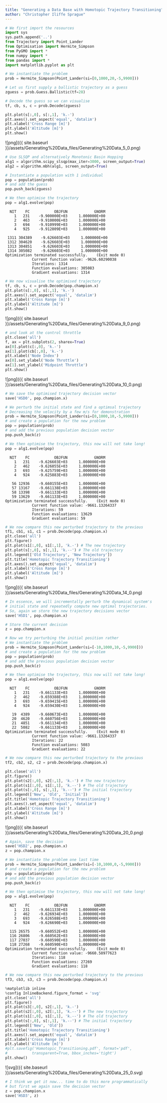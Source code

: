 ```yaml
---
title: "Generating a Data Base with Homotopic Trajectory Transitioning"
author: "Christopher Iliffe Sprague"
---
```


```python
# We first import the resources
import sys
sys.path.append('..')
from Trajectory import Point_Lander
from Optimisation import Hermite_Simpson
from PyGMO import *
from numpy import *
from pandas import *
import matplotlib.pyplot as plt
```


```python
# We instantiate the problem
prob = Hermite_Simpson(Point_Lander(si=[0,1000,20,-5,9900]))
```


```python
# Let us first supply a ballistic trajectory as a guess
zguess = prob.Guess.Ballistic(tf=28)
```


```python
# Decode the guess so we can visualise
tf, cb, s, c = prob.Decode(zguess)
```


```python
plt.plot(s[:,0], s[:,1], 'k.-')
plt.axes().set_aspect('equal', 'datalim')
plt.xlabel('Cross Range [m]')
plt.ylabel('Altitude [m]')
plt.show()
```


![png]({{ site.baseurl }}/assets/Generating%20Data_files/Generating%20Data_5_0.png)



```python
# Use SLSQP and alternatively Monotonic Basin Hopping
alg1 = algorithm.scipy_slsqp(max_iter=3000, screen_output=True)
alg2 = algorithm.mbh(alg1, screen_output=True)
```


```python
# Instantiate a population with 1 individual
pop = population(prob)
# and add the guess
pop.push_back(zguess)
```


```python
# We then optimise the trajectory
pop = alg1.evolve(pop)
```

      NIT    FC           OBJFUN            GNORM
        1   231    -9.900000E+03     1.000000E+00
        2   463    -9.910000E+03     1.000000E+00
        3   694    -9.910999E+03     1.000000E+00
        4   925    -9.912809E+03     1.000000E+00

     1311 304389    -9.626603E+03     1.000000E+00
     1312 304620    -9.626603E+03     1.000000E+00
     1313 304851    -9.626603E+03     1.000000E+00
     1314 305082    -9.626603E+03     1.000000E+00
    Optimization terminated successfully.    (Exit mode 0)
                Current function value: -9626.60290038
                Iterations: 1314
                Function evaluations: 305083
                Gradient evaluations: 1314



```python
# We now visualise the optimised trajectory
tf, cb, s, c = prob.Decode(pop.champion.x)
plt.plot(s[:,0], s[:,1], 'k.-')
plt.axes().set_aspect('equal', 'datalim')
plt.xlabel('Cross Range [m]')
plt.ylabel('Altitude [m]')
plt.show()
```


![png]({{ site.baseurl }}/assets/Generating%20Data_files/Generating%20Data_9_0.png)



```python
# and look at the control throttle
plt.close('all')
f, ax = plt.subplots(2, sharex=True)
ax[0].plot(c[:,0], 'k.-')
ax[1].plot(cb[:,0], 'k.-')
plt.xlabel('Node Index')
ax[0].set_ylabel('Node Throttle')
ax[1].set_ylabel('Midpoint Throttle')
plt.show()
```


![png]({{ site.baseurl }}/assets/Generating%20Data_files/Generating%20Data_10_0.png)



```python
# We save the optimised trajectory decision vector
save('HSD0', pop.champion.x)
```


```python
# We perturb the initial state and find a optimsal trajectory
# Decreasing the velocity by a few m/s for demonstration
prob = Hermite_Simpson(Point_Lander(si=[0,1000,10,-5,9900]))
# and create a population for the new problem
pop = population(prob)
# and add the previous population decision vector
pop.push_back(z)
```


```python
# We then optimise the trajectory, this now will not take long!
pop = alg1.evolve(pop)
```

      NIT    FC           OBJFUN            GNORM
        1   231    -9.626603E+03     1.000000E+00
        2   462    -9.626055E+03     1.000000E+00
        3   693    -9.625759E+03     1.000000E+00
        4   924    -9.625883E+03     1.000000E+00

       56 12936    -9.660155E+03     1.000000E+00
       57 13167    -9.661138E+03     1.000000E+00
       58 13398    -9.661133E+03     1.000000E+00
       59 13629    -9.661133E+03     1.000000E+00
    Optimization terminated successfully.    (Exit mode 0)
                Current function value: -9661.13264337
                Iterations: 59
                Function evaluations: 13629
                Gradient evaluations: 59



```python
# We now compare this new perturbed trajectory to the previous
tf1, cb1, s1, c1 = prob.Decode(pop.champion.x)
plt.close('all')
plt.figure()
plt.plot(s1[:,0], s1[:,1], 'k.-') # The new trajectory
plt.plot(s[:,0], s[:,1], 'k.--') # The old trajectory
plt.legend(['Old Trajectory', 'New Trajectory'])
plt.title('Homotopic Trajectory Transitioning')
plt.axes().set_aspect('equal', 'datalim')
plt.xlabel('Cross Range [m]')
plt.ylabel('Altitude [m]')
plt.show()
```


![png]({{ site.baseurl }}/assets/Generating%20Data_files/Generating%20Data_14_0.png)



```python
# In essence, we will incrementally perturb the dynamical system's
# initial state and repeatedly compute new optimal trajectories.
# So, again we store the new trajectory decisions vector
save('HSD1', pop.champion.x)
```


```python
# Store the current decision
z = pop.champion.x
```


```python
# Now we try perturbing the initial position rather
# We instantiate the problem
prob = Hermite_Simpson(Point_Lander(si=[-10,1000,10,-5,9900]))
# and create a population for the new problem
pop = population(prob)
# and add the previous population decision vector
pop.push_back(z)
```


```python
# We then optimise the trajectory, this now will not take long!
pop = alg1.evolve(pop)
```

      NIT    FC           OBJFUN            GNORM
        1   231    -9.661133E+03     1.000000E+00
        2   462    -9.659388E+03     1.000000E+00
        3   693    -9.659415E+03     1.000000E+00
        4   924    -9.659430E+03     1.000000E+00

       19  4389    -9.660673E+03     1.000000E+00
       20  4620    -9.660756E+03     1.000000E+00
       21  4851    -9.661134E+03     1.000000E+00
       22  5082    -9.661133E+03     1.000000E+00
    Optimization terminated successfully.    (Exit mode 0)
                Current function value: -9661.13264337
                Iterations: 22
                Function evaluations: 5083
                Gradient evaluations: 22



```python
# We now compare this new perturbed trajectory to the previous
tf2, cb2, s2, c2 = prob.Decode(pop.champion.x)
```


```python
plt.close('all')
plt.figure()
plt.plot(s2[:,0], s2[:,1], 'k.-') # The new trajectory
plt.plot(s1[:,0], s1[:,1], 'k.--') # The old trajectory
plt.plot(s[:,0], s[:,1], 'k.--') # The initial trajectory
plt.legend(['New', 'Old', 'Initial'])
plt.title('Homotopic Trajectory Transitioning')
plt.axes().set_aspect('equal', 'datalim')
plt.xlabel('Cross Range [m]')
plt.ylabel('Altitude [m]')
plt.show()
```


![png]({{ site.baseurl }}/assets/Generating%20Data_files/Generating%20Data_20_0.png)



```python
# Again, save the decision
save('HSD2', pop.champion.x)
z = pop.champion.x
```


```python
# We instantiate the problem one last time
prob = Hermite_Simpson(Point_Lander(si=[-10,1000,0,-5,9900]))
# and create a population for the new problem
pop = population(prob)
# and add the previous population decision vector
pop.push_back(z)
```


```python
# We then optimise the trajectory, this now will not take long!
pop = alg1.evolve(pop)
```

      NIT    FC           OBJFUN            GNORM
        1   231    -9.661133E+03     1.000000E+00
        2   462    -9.626934E+03     1.000000E+00
        3   693    -9.626588E+03     1.000000E+00
        4   924    -9.626690E+03     1.000000E+00

      115 26575    -9.660552E+03     1.000000E+00
      116 26806    -9.660562E+03     1.000000E+00
      117 27037    -9.660590E+03     1.000000E+00
      118 27268    -9.660590E+03     1.000000E+00
    Optimization terminated successfully.    (Exit mode 0)
                Current function value: -9660.58977623
                Iterations: 118
                Function evaluations: 27269
                Gradient evaluations: 118



```python
# We now compare this new perturbed trajectory to the previous
tf3, cb3, s3, c3 = prob.Decode(pop.champion.x)
```


```python
%matplotlib inline
%config InlineBackend.figure_format = 'svg'
plt.close('all')
plt.figure()
plt.plot(s3[:,0], s2[:,1], 'k.-')
plt.plot(s2[:,0], s2[:,1], 'k.--') # The new trajectory
plt.plot(s1[:,0], s1[:,1], 'k.--') # The old trajectory
plt.plot(s[:,0], s[:,1], 'k.--') # The initial trajectory
plt.legend(['New', 'Old'])
plt.title('Homotopic Trajectory Transitioning')
plt.axes().set_aspect('equal', 'datalim')
plt.xlabel('Cross Range [m]')
plt.ylabel('Altitude [m]')
#plt.savefig('Homotopic_Transitioning.pdf', format='pdf',
#           transparent=True, bbox_inches='tight')
plt.show()
```


![svg]({{ site.baseurl }}/assets/Generating%20Data_files/Generating%20Data_25_0.svg)



```python
# I think we get it now... time to do this more programmatically
# but first we again save the decision vector
z = pop.champion.x
save('HSD3', z)
```
